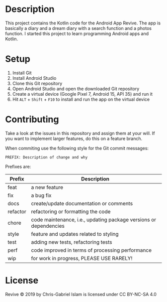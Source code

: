 # Description

This project contains the Kotlin code for the Android App Revive. The app is basically a diary and a dream diary with a search function and a photos function.
I started this project to learn programming Android apps and Kotlin. 

# Setup

1. Install Git
2. Install Android Studio
3. Clone this Git repository
4. Open Android Studio and open the downloaded Git repository
5. Create a virtual device (Google Pixel 7, Android 15, API 35) and run it
6. Hit `ALT` + `Shift` + `F10` to install and run the app on the virtual device

# Contributing

Take a look at the issues in this repository and assign them at your will. If you want to implement larger features, do this on a feature branch.

When commiting use the following style for the Git commit messages:

```PREFIX: Description of change and why```

Prefixes are:

| Prefix   | Description |
| -------- | ------- |
| feat  | a new feature  |
| fix |  a bug fix     |
| docs | create/update documentation or comments |
| refactor    |   refactoring or formatting the code |
| chore   | code maintenance, i.e., updating package versions or dependencies    |
| style    |  feature and updates related to styling   |
| test    |  adding new tests, refactoring tests  |
| perf    |  code improved in terms of processing performance  |
| wip | for work in progress, PLEASE USE RARELY! |


# License

Revive © 2019 by Chris-Gabriel Islam is licensed under CC BY-NC-SA 4.0 

